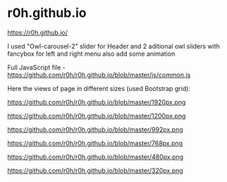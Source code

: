 # r0h.github.io

https://r0h.github.io/

I used "Owl-carousel-2" slider for Header 
and 2 aditional owl sliders with fancybox for left and right menu 
also add some animation

Full JavaScript file - https://github.com/r0h/r0h.github.io/blob/master/js/common.js

Here the views of page in different sizes (used Bootstrap grid):

https://github.com/r0h/r0h.github.io/blob/master/1920px.png

https://github.com/r0h/r0h.github.io/blob/master/1200px.png

https://github.com/r0h/r0h.github.io/blob/master/992px.png

https://github.com/r0h/r0h.github.io/blob/master/768px.png

https://github.com/r0h/r0h.github.io/blob/master/480px.png

https://github.com/r0h/r0h.github.io/blob/master/320px.png
